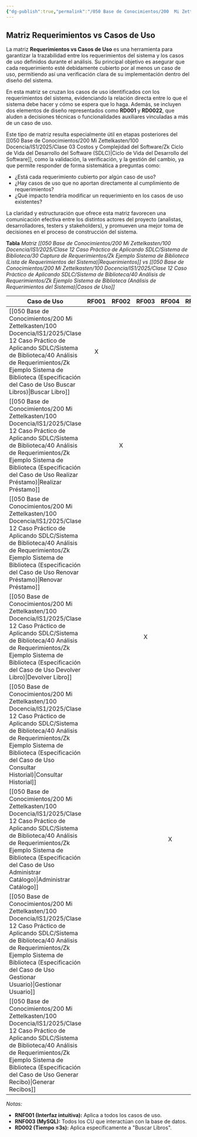 ```yaml
---
{"dg-publish":true,"permalink":"/050 Base de Conocimientos/200  Mi Zettelkasten/100 Docencia/IS1/2025/Clase 12 Caso Práctico de Aplicando SDLC/Sistema de Biblioteca/40 Análisis de Requerimientos/Zk Ejemplo Sistema de Biblioteca (Matriz Requerimientos vs Casos de Uso)/","tags":["digitalGarden","ejemplos","diagramaCasosDeUso"]}
---
```


## Matriz Requerimientos vs Casos de Uso

La matriz **Requerimientos vs Casos de Uso** es una herramienta para garantizar la trazabilidad entre los requerimientos del sistema y los casos de uso definidos durante el análisis. Su principal objetivo es asegurar que cada requerimiento esté debidamente cubierto por al menos un caso de uso, permitiendo así una verificación clara de su implementación dentro del diseño del sistema.

En esta matriz se cruzan los casos de uso identificados con los requerimientos del sistema, evidenciando la relación directa entre lo que el sistema debe hacer y cómo se espera que lo haga. Además, se incluyen dos elementos de diseño representados como **RD001** y **RD0022**, que aluden a decisiones técnicas o funcionalidades auxiliares vinculadas a más de un caso de uso.

Este tipo de matriz resulta especialmente útil en etapas posteriores del [[050 Base de Conocimientos/200  Mi Zettelkasten/100 Docencia/IS1/2025/Clase 03 Costos y Complejidad del Software/Zk Ciclo de Vida del Desarrollo del Software (SDLC)\|Ciclo de Vida del Desarrollo del Software]], como la validación, la verificación, y la gestión del cambio, ya que permite responder de forma sistemática a preguntas como:

- ¿Está cada requerimiento cubierto por algún caso de uso?
- ¿Hay casos de uso que no aportan directamente al cumplimiento de requerimientos?
- ¿Qué impacto tendría modificar un requerimiento en los casos de uso existentes?

La claridad y estructuración que ofrece esta matriz favorecen una comunicación efectiva entre los distintos actores del proyecto (analistas, desarrolladores, testers y stakeholders), y promueven una mejor toma de decisiones en el proceso de construcción del sistema.
  
**Tabla**
_Matriz [[050 Base de Conocimientos/200  Mi Zettelkasten/100 Docencia/IS1/2025/Clase 12 Caso Práctico de Aplicando SDLC/Sistema de Biblioteca/30 Captura de Requerimientos/Zk Ejemplo Sistema de Biblioteca (Lista de Requerimientos del Sistema)\|Requerimientos]] vs [[050 Base de Conocimientos/200  Mi Zettelkasten/100 Docencia/IS1/2025/Clase 12 Caso Práctico de Aplicando SDLC/Sistema de Biblioteca/40 Análisis de Requerimientos/Zk Ejemplo Sistema de Biblioteca (Análisis de Requerimientos del Sistema)\|Casos de Uso]]_

| Caso de Uso                                                                                                      | RF001 | RF002 | RF003 | RF004 | RF005 | RF006 | RF007 | RF008 | RNF001 | RNF002 | RNF003 | RNF004 | RD001 | RD002 |
| ---------------------------------------------------------------------------------------------------------------- | :---: | :---: | :---: | :---: | :---: | :---: | :---: | :---: | :----: | :----: | :----: | :----: | :---: | :---: |
| [[050 Base de Conocimientos/200  Mi Zettelkasten/100 Docencia/IS1/2025/Clase 12 Caso Práctico de Aplicando SDLC/Sistema de Biblioteca/40 Análisis de Requerimientos/Zk Ejemplo Sistema de Biblioteca (Especificación del Caso de Uso Buscar Libros)\|Buscar Libro]]                |   X   |       |       |       |       |       |       |       |   X    |   X    |   X    |   X    |   X   |   X   |
| [[050 Base de Conocimientos/200  Mi Zettelkasten/100 Docencia/IS1/2025/Clase 12 Caso Práctico de Aplicando SDLC/Sistema de Biblioteca/40 Análisis de Requerimientos/Zk Ejemplo Sistema de Biblioteca (Especificación del Caso de Uso Realizar Préstamo)\|Realizar Préstamo]]       |       |   X   |       |       |   X   |       |       |       |   X    |   X    |   X    |        |   X   |       |
| [[050 Base de Conocimientos/200  Mi Zettelkasten/100 Docencia/IS1/2025/Clase 12 Caso Práctico de Aplicando SDLC/Sistema de Biblioteca/40 Análisis de Requerimientos/Zk Ejemplo Sistema de Biblioteca (Especificación del Caso de Uso Renovar Préstamo)\|Renovar Préstamo]]         |       |       |       |       |       |       |       |   X   |   X    |   X    |   X    |        |   X   |       |
| [[050 Base de Conocimientos/200  Mi Zettelkasten/100 Docencia/IS1/2025/Clase 12 Caso Práctico de Aplicando SDLC/Sistema de Biblioteca/40 Análisis de Requerimientos/Zk Ejemplo Sistema de Biblioteca (Especificación del Caso de Uso Devolver Libro)\|Devolver Libro]]             |       |       |   X   |       |   X   |       |       |       |   X    |   X    |   X    |        |   X   |       |
| [[050 Base de Conocimientos/200  Mi Zettelkasten/100 Docencia/IS1/2025/Clase 12 Caso Práctico de Aplicando SDLC/Sistema de Biblioteca/40 Análisis de Requerimientos/Zk Ejemplo Sistema de Biblioteca (Especificación del Caso de Uso Consultar Historial)\|Consultar Historial]]   |       |       |       |       |       |   X   |       |       |   X    |   X    |   X    |   X    |   X   |       |
| [[050 Base de Conocimientos/200  Mi Zettelkasten/100 Docencia/IS1/2025/Clase 12 Caso Práctico de Aplicando SDLC/Sistema de Biblioteca/40 Análisis de Requerimientos/Zk Ejemplo Sistema de Biblioteca (Especificación del Caso de Uso Administrar Catálogo)\|Administrar Catálogo]] |       |       |       |   X   |       |       |       |       |   X    |   X    |   X    |   X    |   X   |       |
| [[050 Base de Conocimientos/200  Mi Zettelkasten/100 Docencia/IS1/2025/Clase 12 Caso Práctico de Aplicando SDLC/Sistema de Biblioteca/40 Análisis de Requerimientos/Zk Ejemplo Sistema de Biblioteca (Especificación del Caso de Uso Gestionar Usuario)\|Gestionar Usuario]]       |       |       |       |       |       |       |   X   |       |   X    |   X    |   X    |   X    |   X   |       |
| [[050 Base de Conocimientos/200  Mi Zettelkasten/100 Docencia/IS1/2025/Clase 12 Caso Práctico de Aplicando SDLC/Sistema de Biblioteca/40 Análisis de Requerimientos/Zk Ejemplo Sistema de Biblioteca (Especificación del Caso de Uso Generar Recibo)\|Generar Recibos]]            |       |       |       |       |   X   |       |       |       |   X    |   X    |   X    |        |   X   |       |

_Notas:_
- **RNF001 (Interfaz intuitiva):** Aplica a todos los casos de uso.
- **RNF003 (MySQL):** Todos los CU que interactúan con la base de datos.
- **RD002 (Tiempo ≤3s):** Aplica específicamente a "Buscar Libros".